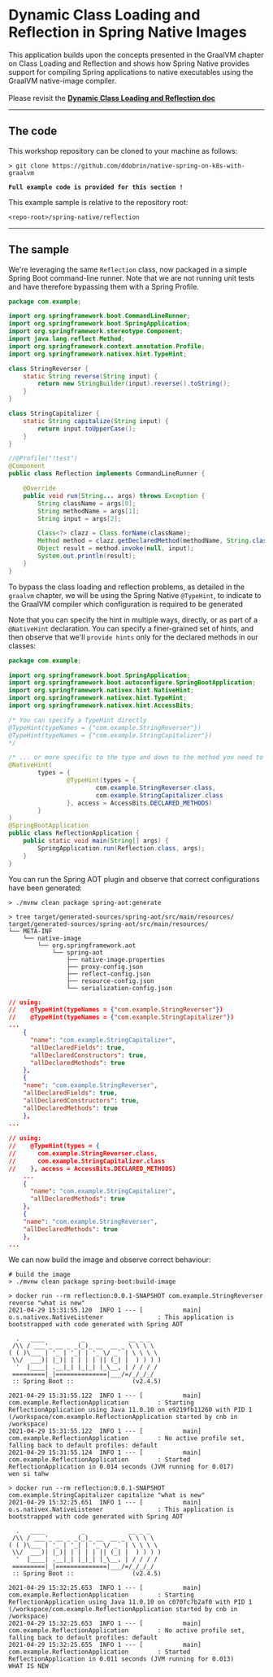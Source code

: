 # Dynamic Class Loading and Reflection in Spring Native Images

This application builds upon the concepts presented in the GraalVM chapter on Class Loading and Reflection and shows how Spring Native provides support
for compiling Spring applications to native executables using the GraalVM native-image compiler.
<br><br>
Please revisit the **[Dynamic Class Loading and Reflection doc](../../graalvm/reflection/README.md)**

----
## The code

This workshop repository can be cloned to your machine as follows:
```shell
> git clone https://github.com/ddobrin/native-spring-on-k8s-with-graalvm
```

**`Full example code is provided for this section !`**

This example sample is relative to the repository root:
```shell
<repo-root>/spring-native/reflection
```
----

## The sample

We're leveraging the same `Reflection` class, now packaged in a simple Spring Boot command-line runner. 
Note that we are not running unit tests and have therefore bypassing them with a Spring Profile.
```java
package com.example;

import org.springframework.boot.CommandLineRunner;
import org.springframework.boot.SpringApplication;
import org.springframework.stereotype.Component;
import java.lang.reflect.Method;
import org.springframework.context.annotation.Profile;
import org.springframework.nativex.hint.TypeHint;

class StringReverser {
    static String reverse(String input) {
        return new StringBuilder(input).reverse().toString();
    }
}

class StringCapitalizer {
    static String capitalize(String input) {
        return input.toUpperCase();
    }
}

//@Profile("!test")
@Component
public class Reflection implements CommandLineRunner {

	@Override
	public void run(String... args) throws Exception {
        String className = args[0];
        String methodName = args[1];
        String input = args[2];

        Class<?> clazz = Class.forName(className);
        Method method = clazz.getDeclaredMethod(methodName, String.class);
        Object result = method.invoke(null, input);
        System.out.println(result);
    }
}
```

To bypass the class loading and reflection problems, as detailed in the `graalvm` chapter, we will be using the Spring Native `@TypeHint`,
to indicate to the GraalVM compiler which configuration is required to be generated

Note that you can specify the hint in multiple ways, directly, or as part of a `@NativeHint` declaration. 
You can specify a finer-grained set of hints, and then observe that we'll `provide hints` only for the declared methods in our classes:
```java
package com.example;

import org.springframework.boot.SpringApplication;
import org.springframework.boot.autoconfigure.SpringBootApplication;
import org.springframework.nativex.hint.NativeHint;
import org.springframework.nativex.hint.TypeHint;
import org.springframework.nativex.hint.AccessBits;

/* You can specify a TypeHint directly
@TypeHint(typeNames = {"com.example.StringReverser"})
@TypeHint(typeNames = {"com.example.StringCapitalizer"})
*/

/* ... or more specific to the type and down to the method you need to leverage hints for */
@NativeHint(
        types = {
                @TypeHint(types = {
                        com.example.StringReverser.class,
                        com.example.StringCapitalizer.class
                }, access = AccessBits.DECLARED_METHODS)
        }
)
@SpringBootApplication
public class ReflectionApplication {
    public static void main(String[] args) {
        SpringApplication.run(Reflection.class, args);
    }
}
```

You can run the Spring AOT plugin and observe that correct configurations have been generated:
```shell
> ./mvnw clean package spring-aot:generate

> tree target/generated-sources/spring-aot/src/main/resources/
target/generated-sources/spring-aot/src/main/resources/
└── META-INF
    └── native-image
        └── org.springframework.aot
            └── spring-aot
                ├── native-image.properties
                ├── proxy-config.json
                ├── reflect-config.json
                ├── resource-config.json
                └── serialization-config.json
```

```json
// using: 
//    @TypeHint(typeNames = {"com.example.StringReverser"})
//    @TypeHint(typeNames = {"com.example.StringCapitalizer"})
...
    {
      "name": "com.example.StringCapitalizer",
      "allDeclaredFields": true,
      "allDeclaredConstructors": true,
      "allDeclaredMethods": true
    },
    {
    "name": "com.example.StringReverser",
    "allDeclaredFields": true,
    "allDeclaredConstructors": true,
    "allDeclaredMethods": true
    },
...
        
// using:
//    @TypeHint(types = {
//      com.example.StringReverser.class,
//      com.example.StringCapitalizer.class
//    }, access = AccessBits.DECLARED_METHODS)
    ...
    {
      "name": "com.example.StringCapitalizer",
      "allDeclaredMethods": true
    },
    {
    "name": "com.example.StringReverser",
    "allDeclaredMethods": true
    },
...
```

We can now build the image and observe correct behaviour:
```shell
# build the image
> ./mvnw clean package spring-boot:build-image

> docker run --rm reflection:0.0.1-SNAPSHOT com.example.StringReverser reverse "what is new"
2021-04-29 15:31:55.120  INFO 1 --- [           main] o.s.nativex.NativeListener               : This application is bootstrapped with code generated with Spring AOT

  .   ____          _            __ _ _
 /\\ / ___'_ __ _ _(_)_ __  __ _ \ \ \ \
( ( )\___ | '_ | '_| | '_ \/ _` | \ \ \ \
 \\/  ___)| |_)| | | | | || (_| |  ) ) ) )
  '  |____| .__|_| |_|_| |_\__, | / / / /
 =========|_|==============|___/=/_/_/_/
 :: Spring Boot ::                (v2.4.5)

2021-04-29 15:31:55.122  INFO 1 --- [           main] com.example.ReflectionApplication        : Starting ReflectionApplication using Java 11.0.10 on e9219fb11260 with PID 1 (/workspace/com.example.ReflectionApplication started by cnb in /workspace)
2021-04-29 15:31:55.122  INFO 1 --- [           main] com.example.ReflectionApplication        : No active profile set, falling back to default profiles: default
2021-04-29 15:31:55.124  INFO 1 --- [           main] com.example.ReflectionApplication        : Started ReflectionApplication in 0.014 seconds (JVM running for 0.017)
wen si tahw

> docker run --rm reflection:0.0.1-SNAPSHOT com.example.StringCapitalizer capitalize "what is new"
2021-04-29 15:32:25.651  INFO 1 --- [           main] o.s.nativex.NativeListener               : This application is bootstrapped with code generated with Spring AOT

  .   ____          _            __ _ _
 /\\ / ___'_ __ _ _(_)_ __  __ _ \ \ \ \
( ( )\___ | '_ | '_| | '_ \/ _` | \ \ \ \
 \\/  ___)| |_)| | | | | || (_| |  ) ) ) )
  '  |____| .__|_| |_|_| |_\__, | / / / /
 =========|_|==============|___/=/_/_/_/
 :: Spring Boot ::                (v2.4.5)

2021-04-29 15:32:25.653  INFO 1 --- [           main] com.example.ReflectionApplication        : Starting ReflectionApplication using Java 11.0.10 on c070fc7b2af0 with PID 1 (/workspace/com.example.ReflectionApplication started by cnb in /workspace)
2021-04-29 15:32:25.653  INFO 1 --- [           main] com.example.ReflectionApplication        : No active profile set, falling back to default profiles: default
2021-04-29 15:32:25.655  INFO 1 --- [           main] com.example.ReflectionApplication        : Started ReflectionApplication in 0.011 seconds (JVM running for 0.013)
WHAT IS NEW
```


